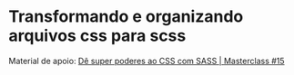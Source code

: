 # Transformando e organizando arquivos css para scss
 
 Material de apoio:
<a href="https://www.youtube.com/watch?v=BaI8dHUthLA&ab_channel=Rocketseat"/>Dê super poderes ao CSS com SASS | Masterclass #15
